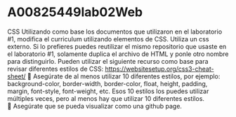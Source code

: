 # A00825449lab02Web
CSS
Utilizando como base los documentos que utilizaron en el laboratorio #1, modifica el curriculum utilizando 
elementos de CSS. Utiliza un css externo.  Si lo prefieres puedes reutilizar el mismo repositorio que usaste en el 
laboratorio #1, solamente duplica el archivo de HTML y ponle otro nombre para distinguirlo.
Pueden utilizar el siguiente recurso como base para revisar diferentes estilos de CSS: 
https://websitesetup.org/css3-cheat-sheet/
 Asegúrate de al menos utilizar 10 diferentes estilos, por ejemplo: background-color, border-width, 
border-color, float, height, padding, margin, font-style, font-weight, etc.  Esos 10 estilos los puedes utilizar 
múltiples veces, pero al menos hay que utilizar 10 diferentes estilos.  
 Asegúrate que se pueda visualizar como una github page.
